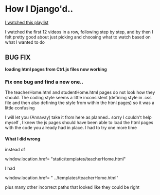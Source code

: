 # How I Django'd..

[I watched this playlist](https://www.youtube.com/playlist?list=PLEsfXFp6DpzTD1BD1aWNxS2Ep06vIkaeW "YouTube playlist")

I watched the first 12 videos in a row, following step by step, and by then I felt pretty good about just picking and choosing what to watch based on what I wanted to do

## BUG FIX
 **loading html pages from Ctrl.js files now working**
### Fix one bug and find a new one..
The teacherHome.html and studentHome.html pages do not look how they should. The coding style seems a little inconsistent (defining style in .css file and then also defining the style from within the html pages) so it was a little confusing

I will let you (Annavay) take it from here as planned.. sorry I couldn't help myself , I knew the js pages should have been able to load the html pages with the code you already had in place. I had to try one more time

#### What I did wrong
instead of

 window.location.href= "static/templates/teacherHome.html"

 I had

 window.location.href= " ../templates/teacherHome.html"

 plus many other incorrect paths that looked like they could be right
